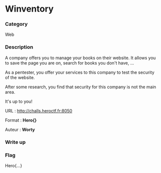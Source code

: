 # Winventory

### Category

Web

### Description

A company offers you to manage your books on their website. It allows you to save the page you are on, search for books you don't have, ...

As a pentester, you offer your services to this company to test the security of the website.

After some research, you find that security for this company is not the main area.

It's up to you!

URL : http://challs.heroctf.fr:8050

Format : **Hero{}**

Auteur : **Worty**

### Write up



### Flag

Hero{...}
